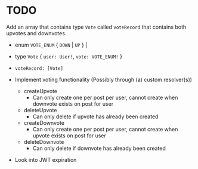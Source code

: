 # TODO

Add an array that contains type `Vote` called `voteRecord` that contains both upvotes and downvotes.
- enum `VOTE_ENUM` { `DOWN` | `UP` } |
- type `Vote` { `user: User!`, `vote: VOTE_ENUM!` }
- `voteRecord: [Vote]`

- Implement voting functionality (Possibly through (a) custom resolver(s))
  - createUpvote
    - Can only create one per post per user, cannot create when downvote exists on post for user
  - deleteUpvote
    - Can only delete if upvote has already been created
  - createDownvote
    - Can only create one per post per user, cannot create when upvote exists on post for user
  - deleteDownvote
    - Can only delete if downvote has already been created

- Look into JWT expiration